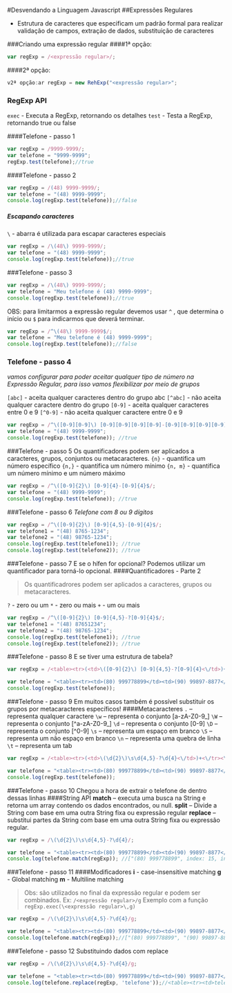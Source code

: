 #Desvendando a Linguagem Javascript
##Expressões Regulares

- Estrutura de caracteres que especificam um padrão formal para realizar validação de campos, extração de dados, substituição de caracteres

###Criando uma expressão regular
####1ª opção:
```js
var regExp = /<expressão regular>/;
```
####2ª opção:
```js
v2ª opção:ar regExp = new RehExp("<expressão regular>";
```
### RegExp API
`exec` - Executa a RegExp, retornando os detalhes
`test` - Testa a RegExp, retornando true ou false

####Telefone - passo 1
```js
var regExp = /9999-9999/;
var telefone = "9999-9999";
regExp.test(telefone);//true
```

####Telefone - passo 2
```js
var regExp = /(48) 9999-9999/;
var telefone = "(48) 9999-9999";
console.log(regExp.test(telefone));//false
```

##### Escapando caracteres
`\` - abarra é utilizada para escapar caracteres especiais

```js
var regExp = /\(48\) 9999-9999/;
var telefone = "(48) 9999-9999";
console.log(regExp.test(telefone));//true
```

###Telefone - passo 3

```js
var regExp = /\(48\) 9999-9999/;
var telefone = "Meu telefone é (48) 9999-9999";
console.log(regExp.test(telefone));//true
```
OBS:  para limitarmos a expressão regular devemos usar `^` , que determina o início ou `$` para indicarmos que deverá terminar.

```js
var regExp = /^\(48\) 9999-9999$/;
var telefone = "Meu telefone é (48) 9999-9999";
console.log(regExp.test(telefone));//false
```
### Telefone - passo 4
_vamos configurar para poder aceitar qualquer tipo de número na Expressão Regular, para isso vamos flexibilizar por meio de grupos_

`[abc]` - aceita qualquer caracteres dentro do grupo abc
`[^abc]` - não aceita qualquer caractere dentro do grupo
`[0-9]` - aceita qualquer caracteres entre 0 e 9
`[^0-9]` - não aceita qualquer caractere entre 0 e 9

```js
var regExp = /^\([0-9][0-9]\) [0-9][0-9][0-9][0-9]-[0-9][0-9][0-9][0-9]$/;
var telefone = "(48) 9999-9999";
console.log(regExp.test(telefone)); //true
```

###Telefone - passo 5
Os quantificadores  podem ser aplicados a caracteres, grupos, conjuntos ou metacaracteres.
`{n}` - quantifica um número específico
`{n,}` - quantifica um número mínimo
`{n, m}` -  quantifica um número mínimo e um número máximo

```js
var regExp = /^\([0-9]{2}\) [0-9]{4}-[0-9]{4}$/;
var telefone = "(48) 9999-9999";
console.log(regExp.test(telefone)); //true
```
###Telefone - passo 6
_Telefone com 8 ou 9 dígitos_
```js
var regExp = /^\([0-9]{2}\) [0-9]{4,5}-[0-9]{4}$/;
var telefone1 = "(48) 8765-1234";
var telefone2 = "(48) 98765-1234";
console.log(regExp.test(telefone1)); //true
console.log(regExp.test(telefone2)); //true
```

###Telefone - passo 7
E se o hífen for opcional? Podemos utilizar um quantificador para torná-lo opcional.
####Quantificadores - Parte 2
>Os quantificadrores podem ser aplicados a caracteres, grupos ou metacaracteres.

`?` - zero ou um
`*` - zero ou mais
`+` - um ou mais

```js
var regExp = /^\([0-9]{2}\) [0-9]{4,5}-?[0-9]{4}$/;
var telefone1 = "(48) 87651234";
var telefone2 = "(48) 98765-1234";
console.log(regExp.test(telefone1)); //true
console.log(regExp.test(telefone2)); //true
```
###Telefone - passo 8
E se tiver uma estrutura de tabela?
```js
var regExp = /<table><tr>(<td>\([0-9]{2}\) [0-9]{4,5}-?[0-9]{4}<\/td>)+<\/tr><\/table>/;

var telefone = "<table><tr><td>(80) 999778899</td><td>(90) 99897-8877</td><td>(70) 98767-9999</td></tr></table>";
console.log(regExp.test(telefone));
```
###Telefone - passo 9
Em muitos casos também é possível substituir os grupos por metacaracteres específicos!
####Metacaracteres
`.` – representa qualquer caractere
`\w` – representa o conjunto [a-zA-Z0-9_]
`\W` – representa o conjunto [^a-zA-Z0-9_]
`\d` – representa o conjunto [0-9]
`\D` – representa o conjunto [^0-9]
`\s` – representa um espaço em branco
`\S` – representa um não espaço em branco
`\n` – representa uma quebra de linha
`\t` – representa um tab

```js
var regExp = /<table><tr>(<td>\(\d{2}\)\s\d{4,5}-?\d{4}<\/td>)+<\/tr><\/table>/;

var telefone = "<table><tr><td>(80) 999778899</td><td>(90) 99897-8877</td><td>(70) 98767-9999</td></tr></table>";
console.log(regExp.test(telefone));
```

###Telefone - passo 10
Chegou a hora de extrair o telefone de dentro dessas linhas
####String API
 **match** – executa uma busca na String e retorna um array contendo os dados encontrados, ou null.
**split** – Divide a String com base em uma outra String fixa ou expressão regular
**replace** – substitui partes da String com base em uma outra String fixa ou expressão regular.
```js
var regExp = /\(\d{2}\)\s\d{4,5}-?\d{4}/;

var telefone = "<table><tr><td>(80) 999778899</td><td>(90) 99897-8877</td><td>(70) 98767-9999</td></tr></table>";
console.log(telefone.match(regExp)); //["(80) 999778899", index: 15, input: "<table><tr><td>(80) 999778899</td><td>(90) 99897-8877</td><td>(70
```
###Telefone - passo 11
####Modificadores
**i** - case-insensitive matching
**g** - Global matching
**m** - Multiline matching
>Obs: são utilizados no final da expressão regular e podem ser combinados. Ex: `/<expressão regular>/g`
>Exemplo com  a função `regExp.exec(\<expressão regular>\,g)`   

```js
var regExp = /\(\d{2}\)\s\d{4,5}-?\d{4}/g;

var telefone = "<table><tr><td>(80) 999778899</td><td>(90) 99897-8877</td><td>(70) 98767-9999</td></tr></table>";
console.log(telefone.match(regExp));//["(80) 999778899", "(90) 99897-8877", "(70) 98767-9999"]
```
###Telefone - passo 12
Substituindo dados com replace
```js
var regExp = /\(\d{2}\)\s\d{4,5}-?\d{4}/g;

var telefone = "<table><tr><td>(80) 999778899</td><td>(90) 99897-8877</td><td>(70) 98767-9999</td></tr></table>";
console.log(telefone.replace(regExp, 'telefone'));//<table><tr><td>telefone</td><td>telefone</td><td>telefone</td></tr></table>
```
